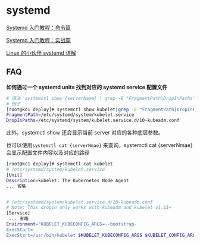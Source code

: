 # systemd

[Systemd 入门教程：命令篇](https://www.ruanyifeng.com/blog/2016/03/systemd-tutorial-commands.html)

[Systemd 入门教程：实战篇](https://www.ruanyifeng.com/blog/2016/03/systemd-tutorial-part-two.html)

[Linux 的小伙伴 systemd 详解](https://blog.k8s.li/systemd.html)

## FAQ

**如何通过一个 systemd units 找到对应的 systemd service 配置文件**

```bash
# 语法：systemctl show {serverName} | grep -E "FragmentPath|DropInPaths"
# 例子
[root@kc1 deploy]# systemctl show kubelet|grep -E "FragmentPath|DropInPaths"
FragmentPath=/etc/systemd/system/kubelet.service
DropInPaths=/etc/systemd/system/kubelet.service.d/10-kubeadm.conf
```

此外，systemctl show 还会显示当前 server 对应的各种底层参数。

也可以使用`systemctl cat {serverNmae}` 来查询，systemctl cat {serverNmae} 会显示配置文件内容以及对应的路径

```bash
[root@kc1 deploy]# systemctl cat kubelet
# /etc/systemd/system/kubelet.service
[Unit]
Description=kubelet: The Kubernetes Node Agent
... 省略


# /etc/systemd/system/kubelet.service.d/10-kubeadm.conf
# Note: This dropin only works with kubeadm and kubelet v1.11+
[Service]
 ... 省略
Environment="KUBELET_KUBECONFIG_ARGS=--bootstrap-
ExecStart=
ExecStart=/usr/bin/kubelet $KUBELET_KUBECONFIG_ARGS $KUBELET_CONFIG_ARGS $KUBELET_KUBEADM_ARGS $KUBELET_EXTRA_ARGS
```

